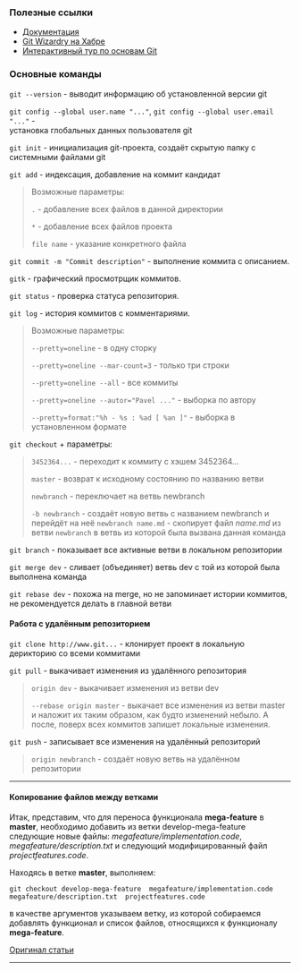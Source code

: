 ### Полезные ссылки

* [Документация](https://git-scm.com/book/ru/v2)
* [Git Wizardry на Хабре](https://habrahabr.ru/post/60347/)
* [Интерактивный тур по основам Git](https://githowto.com/ru)

### Основные команды

`git --version` - выводит информацию об установленной версии git

`git config --global user.name "..."`, `git config --global user.email "..."` -   
установка глобальных данных пользователя git

`git init` - инициализация git-проекта, создаёт скрытую папку с системными файлами git

`git add` - индексация, добавление на коммит кандидат

> Возможные параметры:
>
> `.` - добавление всех файлов в данной директории
>
> `*` - добавление всех файлов проекта
>
> `file name` - указание конкретного файла

`git commit -m "Commit description"` - выполнение коммита с описанием.

`gitk` - графический просмотрщик коммитов.

`git status` - проверка статуса репозитория.

`git log` - история коммитов с комментариями.

> Возможные параметры:
>
> `--pretty=oneline` - в одну сторку
>
> `--pretty=oneline --mar-count=3` - только три строки
>
> `--pretty=oneline --all` - все коммиты
>
> `--pretty=oneline --autor="Pavel ..."` - выборка по автору
>
> `--pretty=format:"%h - %s : %ad [ %an ]"` - выборка в установленном формате

`git checkout` + параметры:

> `3452364...` - переходит к коммиту с хэшем 3452364...
>
> `master` - возврат к исходному состоянию по названию ветви
>
> `newbranch` - переключает на ветвь newbranch
>
> `-b newbranch` - создаёт новую ветвь с названием newbranch и перейдёт на неё
> `newbranch name.md` - скопирует файл _name.md_ из ветви `newbranch` в ветвь из которой была вызвана данная команда

`git branch` - показывает все активные ветви в локальном  репозитории 

`git merge dev` - сливает (объединяет) ветвь dev с той из которой была выполнена команда

`git rebase dev` - похожа на merge, но не запоминает истории коммитов, не рекомендуется делать в главной ветви

#### Работа с удалённым репозиторием 

`git clone http://www.git...` - клонирует проект в локальную дерикторию со всеми коммитами

`git pull` - выкачивает изменения из удалённого репозитория

> `origin dev` -  выкачивает изменения из ветви dev
>
> `--rebase origin master` - выкачает все изменения из ветви master и наложит их таким образом, как будто изменений небыло. А после, поверх всех коммитов запишет локальные изменения.

`git push` - записывает все изменения на удалённый репозиторий

> `origin newbranch` - создаёт новую ветвь на удалённом репозитории

---

#### Копирование файлов между ветками

Итак, представим, что для переноса функционала **mega-feature** в **master**, необходимо добавить из ветки develop-mega-feature следующие новые файлы: _megafeature/implementation.code_, _megafeature/description.txt_ и следующий модифицированный файл _projectfeatures.code_.

Находясь в ветке **master**, выполняем:

`git checkout develop-mega-feature  megafeature/implementation.code  megafeature/description.txt  projectfeatures.code`

в качестве аргументов указываем ветку, из которой собираемся добавлять функционал и список файлов, относящихся к функционалу **mega-feature**.

[Оригинал статьи](https://habrahabr.ru/sandbox/42371/)

---



